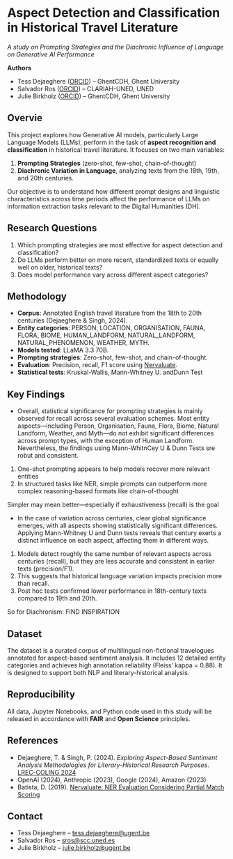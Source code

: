 # Aspect Detection and Classification in Historical Travel Literature  
*A study on Prompting Strategies and the Diachronic Influence of Language on Generative AI Performance*

**Authors**  
- Tess Dejaeghere ([ORCID](https://orcid.org/0000-0001-6330-4958)) – GhentCDH, Ghent University  
- Salvador Ros ([ORCID](https://orcid.org/0000-0002-8472-4457)) – CLARIAH-UNED, UNED  
- Julie Birkholz ([ORCID](https://orcid.org/0000-0003-1193-0847)) – GhentCDH, Ghent University  

## Overvie
This project explores how Generative AI models, particularly Large Language Models (LLMs), perform in the task of **aspect recognition and classification** in historical travel literature. It focuses on two main variables:

1. **Prompting Strategies** (zero-shot, few-shot, chain-of-thought)
2. **Diachronic Variation in Language**, analyzing texts from the 18th, 19th, and 20th centuries.

Our objective is to understand how different prompt designs and linguistic characteristics across time periods affect the performance of LLMs on information extraction tasks relevant to the Digital Humanities (DH).

## Research Questions

1. Which prompting strategies are most effective for aspect detection and classification?
2. Do LLMs perform better on more recent, standardized texts or equally well on older, historical texts?
3. Does model performance vary across different aspect categories?

## Methodology

- **Corpus**: Annotated English travel literature from the 18th to 20th centuries (Dejaeghere & Singh, 2024).
- **Entity categories**: PERSON, LOCATION, ORGANISATION, FAUNA, FLORA, BIOME, HUMAN_LANDFORM, NATURAL_LANDFORM, NATURAL_PHENOMENON, WEATHER, MYTH.
- **Models tested**: LLaMA 3.3 70B.
- **Prompting strategies**: Zero-shot, few-shot, and chain-of-thought.
- **Evaluation**: Precision, recall, F1 score using [Nervaluate](https://github.com/MantisAI/nervaluate).
- **Statistical tests**: Kruskal-Wallis, Mann-Whitney U. andDunn Test

## Key Findings

- Overall, statistical significance for prompting strategies is mainly observed for recall across several evaluation schemes. Most entity aspects—including Person, Organisation, Fauna, Flora, Biome, Natural Landform, Weather, and Myth—do not exhibit significant differences across prompt types, with the exception of Human Landform. Nevertheless, the findings using Mann-WhitnCey U & Dunn Tests sre robut and consistent.

1. One-shot prompting appears to help models recover more relevant entities
2. In structured tasks like NER, simple prompts can outperform more complex reasoning-based formats like chain-of-thought

Simpler may mean better—especially if exhaustiveness (recall) is the goal

- In the case of variation across centuries, clear global significance emerges, with all aspects showing statistically significant differences. Applying Mann-Whitney U and Dunn tests reveals that century exerts a distinct influence on each aspect, affecting them in different ways.
1. Models detect roughly the same number of relevant aspects across centuries (recall), but they are less accurate and consistent in earlier texts (precision/F1).
2. This suggests that historical language variation impacts precision more than recall.
3. Post hoc tests confirmed lower performance in 18th-century texts compared to 19th and 20th.

So for Diachronism: FIND INSPIRATION

## Dataset

The dataset is a curated corpus of multilingual non-fictional travelogues annotated for aspect-based sentiment analysis. It includes 12 detailed entity categories and achieves high annotation reliability (Fleiss’ kappa = 0.88). It is designed to support both NLP and literary-historical analysis.

## Reproducibility

All data, Jupyter Notebooks, and Python code used in this study will be released in accordance with **FAIR** and **Open Science** principles.

## References

- Dejaeghere, T. & Singh, P. (2024). *Exploring Aspect-Based Sentiment Analysis Methodologies for Literary-Historical Research Purposes*. [LREC-COLING 2024](https://lrec-coling-2024.org/conference-program/)
- OpenAI (2024), Anthropic (2023), Google (2024), Amazon (2023)
- Batista, D. (2019). [Nervaluate: NER Evaluation Considering Partial Match Scoring](https://github.com/MantisAI/nervaluate)

## Contact

- Tess Dejaeghere – tess.dejaeghere@ugent.be  
- Salvador Ros – sros@scc.uned.es  
- Julie Birkholz – julie.birkholz@ugent.be

